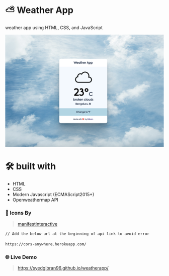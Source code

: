 # ⛅️ Weather App

weather app using HTML, CSS, and JavaScript

![ss](./images/ss.png)

# 🛠 built with
- HTML
- CSS
- Modern Javascript (ECMAScript2015+)
- Openweathermap API

### 🎨 Icons By 
> [manifestinteractive](https://github.com/manifestinteractive/weather-underground-icons)


```bash
// Add the below url at the beginning of api link to avoid error 

https://cors-anywhere.herokuapp.com/
```

### 🌐 Live Demo
> https://syedgibran96.github.io/weatherapp/
